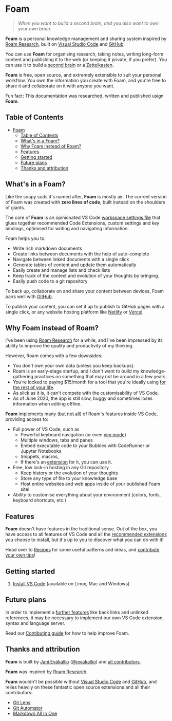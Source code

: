 # Foam

 > _When you want to build a second brain, and you also want to own your own brain._
  
**Foam** is a personal knowledge management and sharing system inspired by [Roam Research](https://roamresearch.com/), built on [Visual Studio Code](https://code.visualstudio.com/) and [GitHub](https://github.com/).

You can use **Foam** for organising research, taking notes, writing long-form content and publishing it to the web (or keeping it private, if you prefer). You can use it to build a [second brain](https://www.buildingasecondbrain.com/) or a [Zettelkasten](https://zettelkasten.de/posts/overview/).

**Foam** is free, open source, and extremely extensible to suit your personal workflow. You own the information you create with Foam, and you're free to share it and collaborate on it with anyone you want.

Fun fact: This documentation was researched, written and published usign **Foam**.

## Table of Contents
- [Foam](#foam)
  - [Table of Contents](#table-of-contents)
  - [What's in a Foam?](#whats-in-a-foam)
  - [Why Foam instead of Roam?](#why-foam-instead-of-roam)
  - [Features](#features)
  - [Getting started](#getting-started)
  - [Future plans](#future-plans)
  - [Thanks and attribution](#thanks-and-attribution)

## What's in a Foam?

Like the soapy suds it's named after, **Foam** is mostly air. The current version of Foam was created with **zero lines of code**, built instead on the shoulders of giants.

The core of **Foam** is an opinionated VS Code [workspace settings file](.vscode/settings.json) that glues together recommended Code Extensions, custom settings and key bindings, optimised for writing and navigating information.

Foam helps you to:

- Write rich markdown documents
- Create links between documents with the help of auto-complete
- Navigate between linked documents with a single click
- Generate tables of content and update them automatically
- Easily create and manage lists and check lists
- Keep track of the context and evolution of your thoughts by bringing.
- Easily push code to a git repository

To back up, collaborate on and share your content between devices, Foam pairs well with [GitHub](http://github.com/). 

To publish your content, you can set it up to publish to GitHub pages with a single click, or any website hosting platform like [Netlify](http://netlify.com/) or [Vercel](vercel).

## Why Foam instead of Roam?

I've been using [Roam Research](https://roamresearch.com/) for a while, and I've been impressed by its ability to improve the quality and productivity of my thinking.

However, Roam comes with a few downsides:
- You don't own your own data (unless you keep backups).
- Roam is an early-stage startup, and I don't want to build my knowledge-gathering practices on something that may not be around in a few years.
- You're locked to paying $15/month for a tool that you're ideally using [for the rest of your life](https://zettelkasten.de/posts/how-many-zettelkasten/).
- As slick as it is, it can't compete with the customisability of VS Code.
- As of June 2020, the app is still slow, buggy and sometimes loses information when editing offline.

**Foam** implements many ([but not all](roam_comparison.md)) of Roam's features inside VS Code, providing access to:

- Full power of VS Code, such as
  - Powerful keyboard navigation (or even [vim mode](https://marketplace.visualstudio.com/items?itemName=vscodevim.vim))
  - Multiple windows, tabs and panes
  - Embed executable code to your Bubbles with CodeRunner or Jupyter Notebooks
  - Snippets, macros, 
  - If there's an [extension](https://marketplace.visualstudio.com/vscode) for it, you can use it.
- Free, low lock-in hosting in any Git repository
  - Keep history or the evolution of your thoughts
  - Store any type of file to your knowledge base
  - Host entire websites and web apps inside of your published Foam site!
- Ability to customise everything about your environment (colors, fonts, keyboard shortcuts, etc.)

## Features

**Foam** doesn't have features in the traditional sense. Out of the box, you have access to all features of VS Code and all the [recommended extensions](#thanks-and-attribution) you choose to install, but it's up to you to discover what you can do with it!

Head over to [Recipes](recipes.md) for some useful patterns and ideas, and [contribute your own tips](contributing.md)!

## Getting started

1. [Install VS Code](https://code.visualstudio.com/) (available on Linux, Mac and Windows)

## Future plans

In order to implement a [further features](roam_comparison.md) like back links and unlinked references, it may be necessary to implement our own VS Code extension, syntax and language server.

Read our [Contibuting guide](contributing.md) for how to help improve Foam.

## Thanks and attribution

**Foam** is built by [Jani Eväkallio](https://github.com/jevakallio) ([@jevakallio](https://twitter.com/jevakallio)) and [all contributors](https://github.com/jevakallio/Foam/graphs/contributors).

**Foam** was inspired by [Roam Research](https://roamresearch.com/).

**Foam** wouldn't be possible without [Visual Studio Code](https://code.visualstudio.com/) and [GitHub](https://github.com/), and relies heavily on these fantastic open source extensions and all their contributors:
- [Git Lens](https://marketplace.visualstudio.com/items?itemName=eamodio.gitlens)
- [Git Automator](https://marketplace.visualstudio.com/items?itemName=ivangabriele.vscode-git-add-and-commit)
- [Markdown All In One](https://marketplace.visualstudio.com/items?itemName=yzhang.markdown-all-in-one)